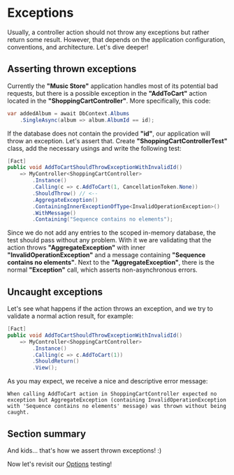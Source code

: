 # Exceptions

Usually, a controller action should not throw any exceptions but rather return some result. However, that depends on the application configuration, conventions, and architecture. Let's dive deeper!

## Asserting thrown exceptions

Currently the **"Music Store"** application handles most of its potential bad requests, but there is a possible exception in the **"AddToCart"** action located in the **"ShoppingCartController"**. More specifically, this code:

```c#
var addedAlbum = await DbContext.Albums
    .SingleAsync(album => album.AlbumId == id);
```

If the database does not contain the provided **"id"**, our application will throw an exception. Let's assert that. Create **"ShoppingCartControllerTest"** class, add the necessary usings and write the following test:

```c#
[Fact]
public void AddToCartShouldThrowExceptionWithInvalidId()
    => MyController<ShoppingCartController>
        .Instance()
        .Calling(c => c.AddToCart(1, CancellationToken.None))
        .ShouldThrow() // <--
        .AggregateException()
        .ContainingInnerExceptionOfType<InvalidOperationException>()
        .WithMessage()
        .Containing("Sequence contains no elements");
```

Since we do not add any entries to the scoped in-memory database, the test should pass without any problem. With it we are validating that the action throws **"AggregateException"** with inner **"InvalidOperationException"** and a message containing **"Sequence contains no elements"**. Next to the **"AggregateException"**, there is the normal **"Exception"** call, which asserts non-asynchronous errors.

## Uncaught exceptions

Let's see what happens if the action throws an exception, and we try to validate a normal action result, for example:

```c#
[Fact]
public void AddToCartShouldThrowExceptionWithInvalidId()
    => MyController<ShoppingCartController>
        .Instance()
        .Calling(c => c.AddToCart(1))
        .ShouldReturn()
        .View();
```

As you may expect, we receive a nice and descriptive error message:

```text
When calling AddToCart action in ShoppingCartController expected no exception but AggregateException (containing InvalidOperationException with 'Sequence contains no elements' message) was thrown without being caught.
```

## Section summary

And kids... that's how we assert thrown exceptions! :)

Now let's revisit our [Options](/tutorial/options.html) testing!

